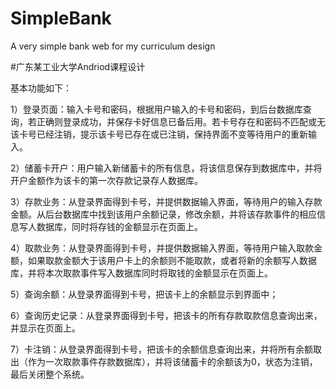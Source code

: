 # SimpleBank
A very simple bank web for my curriculum design


#广东某工业大学Andriod课程设计

基本功能如下：

1）登录页面：输入卡号和密码，根据用户输入的卡号和密码，到后台数据库查询，若正确则登录成功，并保存卡好信息已备后用。若卡号存在和密码不匹配或无该卡号已经注销，提示该卡号已存在或已注销，保持界面不变等待用户的重新输入。

2）储蓄卡开户：用户输入新储蓄卡的所有信息，将该信息保存到数据库中，并将开户金额作为该卡的第一次存款记录存人数据库。

3）存款业务：从登录界面得到卡号，并提供数据输入界面，等待用户的输入存款金额。从后台数据库中找到该用户余额记录，修改余额，并将该存款事件的相应信息写人数据库，同时将存钱的金额显示在页面上。

4）取款业务：从登录界面得到卡号，并提供数据输入界面，等待用户输入取款金额，如果取款金额大于该用户卡上的余额则不能取款，或者将新的余额写人数据库，并将本次取款事件写入数据库同时将取钱的金额显示在页面上。

5）查询余额：从登录界面得到卡号，把该卡上的余额显示到界面中；

6）查询历史记录：从登录界面得到卡号，把该卡的所有存款取款信息查询出来，并显示在页面上。

7）卡注销：从登录界面得到卡号，把该卡的余额信息查询出来，并将所有余额取出（作为一次取款事件存款数据库），并将该储蓄卡的余额该为0，状态为注销，最后关闭整个系统。


